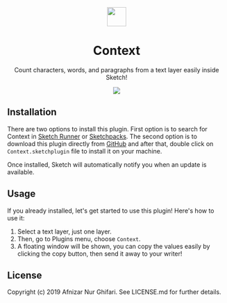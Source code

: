 <div align="center">
  <a href="https://github.com/afnizarnur/context-sketch-plugin">
    <img src="https://user-images.githubusercontent.com/4648648/60761432-791a6680-a072-11e9-8dbc-4b4e477e5f82.png" width="44">
  </a>
</div>

<h1 align="center">Context</h1>
<p align="center">Count characters, words, and paragraphs from a text layer easily inside Sketch!</p>

<div align="center">
    <a href="https://github.com/afnizarnur/context-sketch-plugin">
      <img src="https://user-images.githubusercontent.com/4648648/60765799-25d40280-a0ca-11e9-933d-96b4bbf53fee.png" />
    </a>
</div>

## Installation
There are two options to install this plugin. First option is to search for Context in [Sketch Runner](http://sketchrunner.com/) or [Sketchpacks](https://sketchpacks.com/). The second option is to download this plugin directly from [GitHub](https://github.com/afnizarnur/context-sketch-plugin/releases) and after that, double click on `Context.sketchplugin` file to install it on your machine.

Once installed, Sketch will automatically notify you when an update is available.

## Usage
If you already installed, let's get started to use this plugin! Here's how to use it:
1. Select a text layer, just one layer.
2. Then, go to Plugins menu, choose `Context`. 
3. A floating window will be shown, you can copy the values easily by clicking the copy button, then send it away to your writer!

## License
Copyright (c) 2019 Afnizar Nur Ghifari. See LICENSE.md for further details.